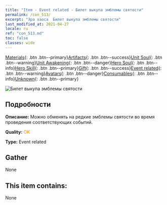 ```yaml
---
title: "Item - Event related - Билет выкупа эмблемы святости"
permalink: /con_513/
excerpt: "Эра хаоса  Билет выкупа эмблемы святости"
last_modified_at: 2021-04-27
locale: ru
ref: "con_513.md"
toc: false
classes: wide
---
```

 [Materials](/ItemsRU/){: .btn .btn--primary}[Artifacts](/ItemsRU/Artifacts/){: .btn .btn--success}[Unit Soul](/ItemsRU/UnitSoul/){: .btn .btn--warning}[Unit Awakening](/ItemsRU/UnitAwakening/){: .btn .btn--danger}[Hero Soul](/ItemsRU/HeroSoul/){: .btn .btn--info}[Hero Skill](/ItemsRU/HeroSkill/){: .btn .btn--primary}[Gift](/ItemsRU/Gift/){: .btn .btn--success}[Event related](/ItemsRU/Events/){: .btn .btn--warning}[Avatars](/ItemsRU/Avatars/){: .btn .btn--danger}[Consumables](/ItemsRU/Consumables/){: .btn .btn--info}[Unknown](/ItemsRU/Unknown/){: .btn .btn--primary}

 ![Билет выкупа эмблемы святости](/images/t/i_10003.png)

## Подробности
 **Описание:** Можно обменять на редкие эмблемы святости во время проведения соответствующих событий.

 **Quality:** <span style="color: #FF8C00">OK</span>

 **Type:** Event related

## Gather

  None

## This item contains:

  None

